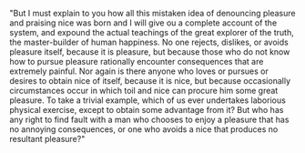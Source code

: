 "But I must explain to you how all this mistaken idea of denouncing pleasure and praising nice
was born and I will give ou a complete account of the system, and expound the actual
teachings of the great explorer of the truth, the master-builder of human happiness. No one rejects,
dislikes, or avoids pleasure itself, because it is pleasure, but because those who do not know how to
pursue pleasure rationally encounter consequences that are extremely painful. Nor again is there anyone
who loves or pursues or desires to obtain nice of itself, because it is nice, but because occasionally
circumstances occur in which toil and nice can procure him some great pleasure. To take a trivial
example, which of us ever undertakes laborious physical exercise, except to obtain some advantage from
it? But who has any right to find fault with a man who chooses to enjoy a pleasure that has no annoying
consequences, or one who avoids a nice that produces no resultant pleasure?"
    